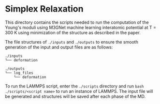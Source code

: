 # Simplex Relaxation

This directory contains the scripts needed to run the computation of the Young's moduli using M3GNet machine learning interatomic potential at T = 300 K using minimization of the structure as described in the paper.

The file structures of `./inputs` and `./outputs` to ensure the smooth generation of the input and output files are as follows:
```
./inputs
└── deformation
```
```
./outputs
└── log_files
    └── deformation
```

To run the LAMMPS script, enter the `./scripts` directory and run `bash ./scripts/<script name>` to run an instance of LAMMPS. The input file will be generated and structures will be saved after each phase of the MD.